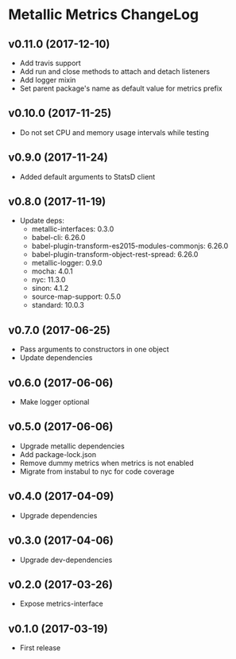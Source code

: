 # Metallic Metrics ChangeLog

## v0.11.0 (2017-12-10)

 - Add travis support
 - Add run and close methods to attach and detach listeners
 - Add logger mixin
 - Set parent package's name as default value for metrics prefix


## v0.10.0 (2017-11-25)

 - Do not set CPU and memory usage intervals while testing


## v0.9.0 (2017-11-24)

 - Added default arguments to StatsD client


## v0.8.0 (2017-11-19)

 - Update deps:
   + metallic-interfaces: 0.3.0
   + babel-cli: 6.26.0
   + babel-plugin-transform-es2015-modules-commonjs: 6.26.0
   + babel-plugin-transform-object-rest-spread: 6.26.0
   + metallic-logger: 0.9.0
   + mocha: 4.0.1
   + nyc: 11.3.0
   + sinon: 4.1.2
   + source-map-support: 0.5.0
   + standard: 10.0.3


## v0.7.0 (2017-06-25)

 - Pass arguments to constructors in one object
 - Update dependencies


## v0.6.0 (2017-06-06)

 - Make logger optional


## v0.5.0 (2017-06-06)

 - Upgrade metallic dependencies
 - Add package-lock.json
 - Remove dummy metrics when metrics is not enabled
 - Migrate from instabul to nyc for code coverage


## v0.4.0 (2017-04-09)

 - Upgrade dependencies


## v0.3.0 (2017-04-06)

 - Upgrade dev-dependencies


## v0.2.0 (2017-03-26)

 - Expose metrics-interface


## v0.1.0 (2017-03-19)

 - First release
